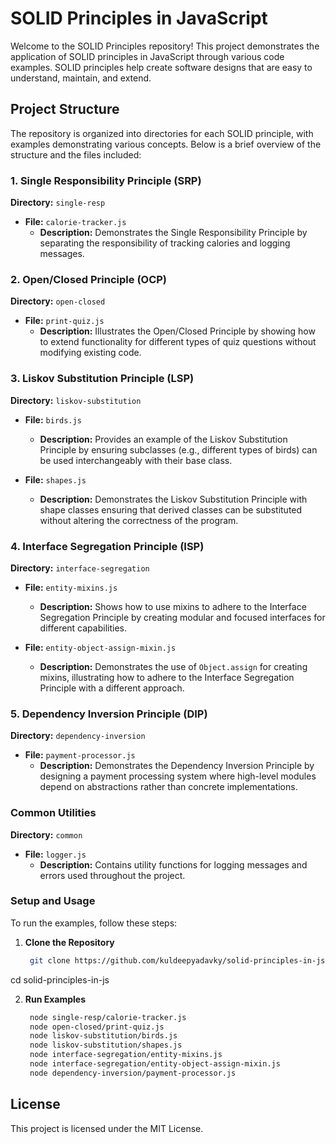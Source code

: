 # SOLID Principles in JavaScript

Welcome to the SOLID Principles repository! This project demonstrates the application of SOLID principles in JavaScript through various code examples. SOLID principles help create software designs that are easy to understand, maintain, and extend.

## Project Structure

The repository is organized into directories for each SOLID principle, with examples demonstrating various concepts. Below is a brief overview of the structure and the files included:

### 1. Single Responsibility Principle (SRP)

**Directory:** `single-resp`

- **File:** `calorie-tracker.js`
  - **Description:** Demonstrates the Single Responsibility Principle by separating the responsibility of tracking calories and logging messages.

### 2. Open/Closed Principle (OCP)

**Directory:** `open-closed`

- **File:** `print-quiz.js`
  - **Description:** Illustrates the Open/Closed Principle by showing how to extend functionality for different types of quiz questions without modifying existing code.

### 3. Liskov Substitution Principle (LSP)

**Directory:** `liskov-substitution`

- **File:** `birds.js`
  - **Description:** Provides an example of the Liskov Substitution Principle by ensuring subclasses (e.g., different types of birds) can be used interchangeably with their base class.
  
- **File:** `shapes.js`
  - **Description:** Demonstrates the Liskov Substitution Principle with shape classes ensuring that derived classes can be substituted without altering the correctness of the program.

### 4. Interface Segregation Principle (ISP)

**Directory:** `interface-segregation`

- **File:** `entity-mixins.js`
  - **Description:** Shows how to use mixins to adhere to the Interface Segregation Principle by creating modular and focused interfaces for different capabilities.
  
- **File:** `entity-object-assign-mixin.js`
  - **Description:** Demonstrates the use of `Object.assign` for creating mixins, illustrating how to adhere to the Interface Segregation Principle with a different approach.

### 5. Dependency Inversion Principle (DIP)

**Directory:** `dependency-inversion`

- **File:** `payment-processor.js`
  - **Description:** Demonstrates the Dependency Inversion Principle by designing a payment processing system where high-level modules depend on abstractions rather than concrete implementations.

### Common Utilities

**Directory:** `common`

- **File:** `logger.js`
  - **Description:** Contains utility functions for logging messages and errors used throughout the project.

### Setup and Usage

To run the examples, follow these steps:

1. **Clone the Repository**

   ```bash
    git clone https://github.com/kuldeepyadavky/solid-principles-in-js.git
  cd solid-principles-in-js

2. **Run Examples**

   ```bash
    node single-resp/calorie-tracker.js
    node open-closed/print-quiz.js
    node liskov-substitution/birds.js
    node liskov-substitution/shapes.js
    node interface-segregation/entity-mixins.js
    node interface-segregation/entity-object-assign-mixin.js
    node dependency-inversion/payment-processor.js

## License

This project is licensed under the MIT License.